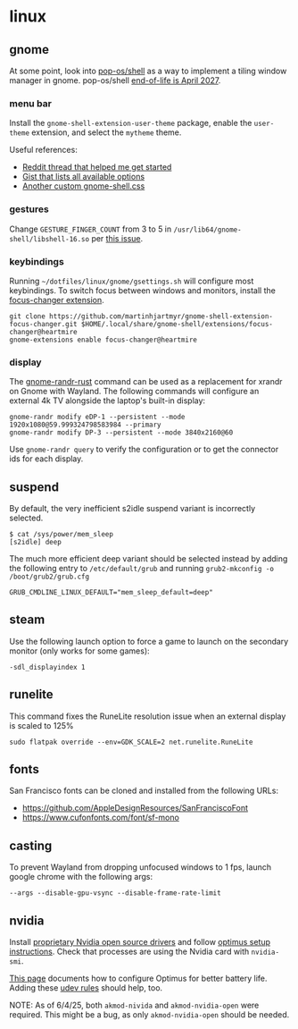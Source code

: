 # linux

## gnome

At some point, look into [pop-os/shell](https://github.com/pop-os/shell) as a way to implement a tiling window manager in gnome. pop-os/shell [end-of-life is April 2027](https://github.com/pop-os/shell/discussions/1728).


### menu bar

Install the `gnome-shell-extension-user-theme` package, enable the `user-theme` extension, and select the `mytheme` theme.

Useful references:
- [Reddit thread that helped me get started](https://www.reddit.com/r/gnome/comments/1201ghg/top_bar_customization/)
- [Gist that lists all available options](https://gist.github.com/lidgnulinux/afa745d81004a051aee4ca93f12ecb6c)
- [Another custom gnome-shell.css](https://github.com/cmanallen/gnome-shell/blob/master/themes/refined-shell/gnome-shell.css)


### gestures

Change `GESTURE_FINGER_COUNT` from 3 to 5 in `/usr/lib64/gnome-shell/libshell-16.so` per [this issue](https://www.reddit.com/r/gnome/comments/qrhu0e/guide_to_customize_gnome_40_touchpad_gestures_on).


### keybindings

Running `~/dotfiles/linux/gnome/gsettings.sh` will configure most keybindings. To switch focus between windows and monitors, install the [focus-changer extension](https://github.com/martinhjartmyr/gnome-shell-extension-focus-changer).

```
git clone https://github.com/martinhjartmyr/gnome-shell-extension-focus-changer.git $HOME/.local/share/gnome-shell/extensions/focus-changer@heartmire
gnome-extensions enable focus-changer@heartmire
```


### display

The [gnome-randr-rust](https://github.com/maxwellainatchi/gnome-randr-rust) command can be used as a replacement for xrandr on Gnome with Wayland. The following commands will configure an external 4k TV alongside the laptop's built-in display:

```
gnome-randr modify eDP-1 --persistent --mode 1920x1080@59.999324798583984 --primary
gnome-randr modify DP-3 --persistent --mode 3840x2160@60
```

Use `gnome-randr query` to verify the configuration or to get the connector ids for each display.


## suspend

By default, the very inefficient s2idle suspend variant is incorrectly selected.

```
$ cat /sys/power/mem_sleep
[s2idle] deep
```

The much more efficient deep variant should be selected instead by adding the following entry to `/etc/default/grub` and running `grub2-mkconfig -o /boot/grub2/grub.cfg`

```
GRUB_CMDLINE_LINUX_DEFAULT="mem_sleep_default=deep"
```


## steam

Use the following launch option to force a game to launch on the secondary monitor (only works for some games):

```
-sdl_displayindex 1
```


## runelite

This command fixes the RuneLite resolution issue when an external display is scaled to 125%
```
sudo flatpak override --env=GDK_SCALE=2 net.runelite.RuneLite
```


## fonts

San Francisco fonts can be cloned and installed from the following URLs:
- https://github.com/AppleDesignResources/SanFranciscoFont
- https://www.cufonfonts.com/font/sf-mono


## casting

To prevent Wayland from dropping unfocused windows to 1 fps, launch google chrome with the following args:

```
--args --disable-gpu-vsync --disable-frame-rate-limit
```


## nvidia

Install [proprietary Nvidia open source drivers](https://rpmfusion.org/Howto/NVIDIA) and follow [optimus setup instructions](https://rpmfusion.org/Howto/Optimus). Check that processes are using the Nvidia card with `nvidia-smi`.

[This page](https://rpmfusion.org/Howto/Optimus) documents how to configure Optimus for better battery life. Adding these [udev rules](https://wiki.archlinux.org/title/PRIME#NVIDIA) should help, too.

NOTE: As of 6/4/25, both `akmod-nivida` and `akmod-nvidia-open` were required. This might be a bug, as only `akmod-nvidia-open` should be needed.
